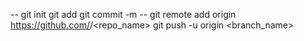 -- git init
git add <filename>
git commit -m <message>
-- git remote add origin https://github.com/<username>/<repo_name>
git push -u origin <branch_name>